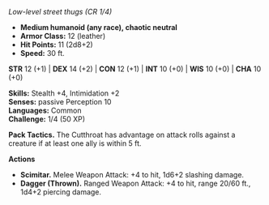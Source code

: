 _Low-level street thugs (CR 1/4)_

- **Medium humanoid (any race), chaotic neutral**
- **Armor Class:** 12 (leather)
- **Hit Points:** 11 (2d8+2)
- **Speed:** 30 ft.

**STR** 12 (+1) | **DEX** 14 (+2) | **CON** 12 (+1) | **INT** 10 (+0) | **WIS** 10 (+0) | **CHA** 10 (+0)

**Skills:** Stealth +4, Intimidation +2  
**Senses:** passive Perception 10  
**Languages:** Common  
**Challenge:** 1/4 (50 XP)

**Pack Tactics.** The Cutthroat has advantage on attack rolls against a creature if at least one ally is within 5 ft.

**Actions**
- **Scimitar.** Melee Weapon Attack: +4 to hit, 1d6+2 slashing damage.
- **Dagger (Thrown).** Ranged Weapon Attack: +4 to hit, range 20/60 ft., 1d4+2 piercing damage.